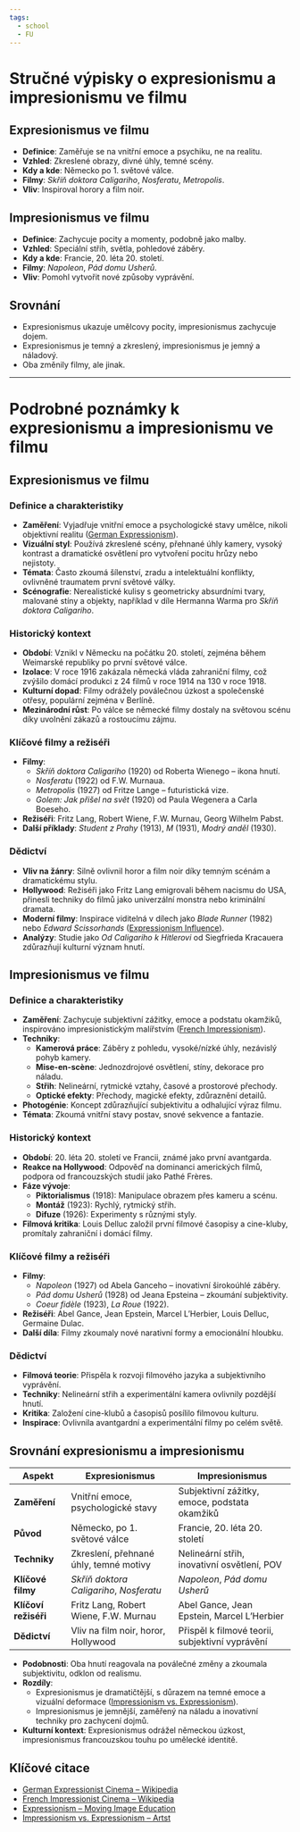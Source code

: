 ```yaml
---
tags:
  - school
  - FU
---
```

# Stručné výpisky o expresionismu a impresionismu ve filmu

## Expresionismus ve filmu
- **Definice**: Zaměřuje se na vnitřní emoce a psychiku, ne na realitu.
- **Vzhled**: Zkreslené obrazy, divné úhly, temné scény.
- **Kdy a kde**: Německo po 1. světové válce.
- **Filmy**: *Skříň doktora Caligariho*, *Nosferatu*, *Metropolis*.
- **Vliv**: Inspiroval horory a film noir.

## Impresionismus ve filmu
- **Definice**: Zachycuje pocity a momenty, podobně jako malby.
- **Vzhled**: Speciální střih, světla, pohledové záběry.
- **Kdy a kde**: Francie, 20. léta 20. století.
- **Filmy**: *Napoleon*, *Pád domu Usherů*.
- **Vliv**: Pomohl vytvořit nové způsoby vyprávění.

## Srovnání
- Expresionismus ukazuje umělcovy pocity, impresionismus zachycuje dojem.
- Expresionismus je temný a zkreslený, impresionismus je jemný a náladový.
- Oba změnily filmy, ale jinak.

---

# Podrobné poznámky k expresionismu a impresionismu ve filmu

## Expresionismus ve filmu

### Definice a charakteristiky
- **Zaměření**: Vyjadřuje vnitřní emoce a psychologické stavy umělce, nikoli objektivní realitu ([German Expressionism](https://en.wikipedia.org/wiki/German_expressionist_cinema)).
- **Vizuální styl**: Používá zkreslené scény, přehnané úhly kamery, vysoký kontrast a dramatické osvětlení pro vytvoření pocitu hrůzy nebo nejistoty.
- **Témata**: Často zkoumá šílenství, zradu a intelektuální konflikty, ovlivněné traumatem první světové války.
- **Scénografie**: Nerealistické kulisy s geometricky absurdními tvary, malované stíny a objekty, například v díle Hermanna Warma pro *Skříň doktora Caligariho*.

### Historický kontext
- **Období**: Vznikl v Německu na počátku 20. století, zejména během Weimarské republiky po první světové válce.
- **Izolace**: V roce 1916 zakázala německá vláda zahraniční filmy, což zvýšilo domácí produkci z 24 filmů v roce 1914 na 130 v roce 1918.
- **Kulturní dopad**: Filmy odrážely poválečnou úzkost a společenské otřesy, populární zejména v Berlíně.
- **Mezinárodní růst**: Po válce se německé filmy dostaly na světovou scénu díky uvolnění zákazů a rostoucímu zájmu.

### Klíčové filmy a režiséři
- **Filmy**:
  - *Skříň doktora Caligariho* (1920) od Roberta Wienego – ikona hnutí.
  - *Nosferatu* (1922) od F.W. Murnaua.
  - *Metropolis* (1927) od Fritze Lange – futuristická vize.
  - *Golem: Jak přišel na svět* (1920) od Paula Wegenera a Carla Boeseho.
- **Režiséři**: Fritz Lang, Robert Wiene, F.W. Murnau, Georg Wilhelm Pabst.
- **Další příklady**: *Student z Prahy* (1913), *M* (1931), *Modrý anděl* (1930).

### Dědictví
- **Vliv na žánry**: Silně ovlivnil horor a film noir díky temným scénám a dramatickému stylu.
- **Hollywood**: Režiséři jako Fritz Lang emigrovali během nacismu do USA, přinesli techniky do filmů jako univerzální monstra nebo kriminální dramata.
- **Moderní filmy**: Inspirace viditelná v dílech jako *Blade Runner* (1982) nebo *Edward Scissorhands* ([Expressionism Influence](https://movingimageeducation.org/analyse-film/film-culture/expressionism)).
- **Analýzy**: Studie jako *Od Caligariho k Hitlerovi* od Siegfrieda Kracauera zdůrazňují kulturní význam hnutí.

## Impresionismus ve filmu

### Definice a charakteristiky
- **Zaměření**: Zachycuje subjektivní zážitky, emoce a podstatu okamžiků, inspirováno impresionistickým malířstvím ([French Impressionism](https://en.wikipedia.org/wiki/French_impressionist_cinema)).
- **Techniky**:
  - **Kamerová práce**: Záběry z pohledu, vysoké/nízké úhly, nezávislý pohyb kamery.
  - **Mise-en-scène**: Jednozdrojové osvětlení, stíny, dekorace pro náladu.
  - **Střih**: Nelineární, rytmické vztahy, časové a prostorové přechody.
  - **Optické efekty**: Přechody, magické efekty, zdůraznění detailů.
- **Photogénie**: Koncept zdůrazňující subjektivitu a odhalující výraz filmu.
- **Témata**: Zkoumá vnitřní stavy postav, snové sekvence a fantazie.

### Historický kontext
- **Období**: 20. léta 20. století ve Francii, známé jako první avantgarda.
- **Reakce na Hollywood**: Odpověď na dominanci amerických filmů, podpora od francouzských studií jako Pathé Frères.
- **Fáze vývoje**:
  - **Piktorialismus** (1918): Manipulace obrazem přes kameru a scénu.
  - **Montáž** (1923): Rychlý, rytmický střih.
  - **Difuze** (1926): Experimenty s různými styly.
- **Filmová kritika**: Louis Delluc založil první filmové časopisy a cine-kluby, promítaly zahraniční i domácí filmy.

### Klíčové filmy a režiséři
- **Filmy**:
  - *Napoleon* (1927) od Abela Ganceho – inovativní širokoúhlé záběry.
  - *Pád domu Usherů* (1928) od Jeana Epsteina – zkoumání subjektivity.
  - *Coeur fidèle* (1923), *La Roue* (1922).
- **Režiséři**: Abel Gance, Jean Epstein, Marcel L’Herbier, Louis Delluc, Germaine Dulac.
- **Další díla**: Filmy zkoumaly nové narativní formy a emocionální hloubku.

### Dědictví
- **Filmová teorie**: Přispěla k rozvoji filmového jazyka a subjektivního vyprávění.
- **Techniky**: Nelineární střih a experimentální kamera ovlivnily pozdější hnutí.
- **Kritika**: Založení cine-klubů a časopisů posílilo filmovou kulturu.
- **Inspirace**: Ovlivnila avantgardní a experimentální filmy po celém světě.

## Srovnání expresionismu a impresionismu

| **Aspekt**               | **Expresionismus**                              | **Impresionismus**                              |
|--------------------------|------------------------------------------------|------------------------------------------------|
| **Zaměření**             | Vnitřní emoce, psychologické stavy             | Subjektivní zážitky, emoce, podstata okamžiků |
| **Původ**                | Německo, po 1. světové válce                   | Francie, 20. léta 20. století                 |
| **Techniky**             | Zkreslení, přehnané úhly, temné motivy         | Nelineární střih, inovativní osvětlení, POV    |
| **Klíčové filmy**        | *Skříň doktora Caligariho*, *Nosferatu*        | *Napoleon*, *Pád domu Usherů*                 |
| **Klíčoví režiséři**     | Fritz Lang, Robert Wiene, F.W. Murnau          | Abel Gance, Jean Epstein, Marcel L’Herbier    |
| **Dědictví**             | Vliv na film noir, horor, Hollywood            | Přispěl k filmové teorii, subjektivní vyprávění |

- **Podobnosti**: Oba hnutí reagovala na poválečné změny a zkoumala subjektivitu, odklon od realismu.
- **Rozdíly**:
  - Expresionismus je dramatičtější, s důrazem na temné emoce a vizuální deformace ([Impressionism vs. Expressionism](https://www.artst.org/impressionism-vs-expressionism/)).
  - Impresionismus je jemnější, zaměřený na náladu a inovativní techniky pro zachycení dojmů.
- **Kulturní kontext**: Expresionismus odrážel německou úzkost, impresionismus francouzskou touhu po umělecké identitě.

## Klíčové citace
- [German Expressionist Cinema – Wikipedia](https://en.wikipedia.org/wiki/German_expressionist_cinema)
- [French Impressionist Cinema – Wikipedia](https://en.wikipedia.org/wiki/French_impressionist_cinema)
- [Expressionism – Moving Image Education](https://movingimageeducation.org/analyse-film/film-culture/expressionism)
- [Impressionism vs. Expressionism – Artst](https://www.artst.org/impressionism-vs-expressionism/)